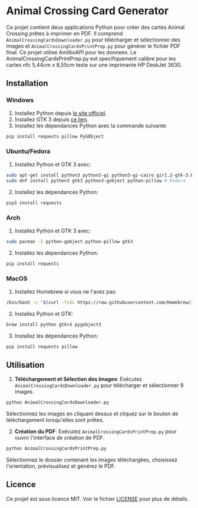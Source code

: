 # Animal Crossing Card Generator

Ce projet contient deux applications Python pour créer des cartes Animal Crossing prêtes à imprimer en PDF. Il comprend `AnimalCrossingCardsDownloader.py` pour télécharger et sélectionner des images et `AnimalCrossingCardsPrintPrep.py` pour générer le fichier PDF final. Ce projet utilise AmiiboAPI pour les donnees. Le AnimalCrossingCardsPrintPrep.py est specifiquement calibre pour les cartes nfc 5,44cm x 8,55cm teste sur une imprimante HP DeskJet 3630. 

## Installation

### Windows

1. Installez Python depuis [le site officiel](https://www.python.org/downloads/).
2. Installez GTK 3 depuis [ce lien](https://www.gtk.org/docs/installations/windows/).
3. Installez les dépendances Python avec la commande suivante:

```bash
pip install requests pillow PyGObject
```

### Ubuntu/Fedora

1. Installez Python et GTK 3 avec:

```bash
sudo apt-get install python3 python3-gi python3-gi-cairo gir1.2-gtk-3.0 # Ubuntu
sudo dnf install python3 gtk3 python3-gobject python-pillow # Fedora
```

2. Installez les dépendances Python:

```bash
pip3 install requests
```

### Arch

1. Installez Python et GTK 3 avec:

```bash
sudo pacman -S python-gobject python-pillow gtk3
```

2. Installez les dépendances Python:

```bash
pip install requests
```

### MacOS

1. Installez Homebrew si vous ne l'avez pas:

```bash
/bin/bash -c "$(curl -fsSL https://raw.githubusercontent.com/Homebrew/install/HEAD/install.sh)"
```

2. Installez Python et GTK:

```bash
brew install python gtk+3 pygobject3
```

3. Installez les dépendances Python:

```bash
pip install requests pillow
```

## Utilisation

1. **Téléchargement et Sélection des Images**: Exécutez `AnimalCrossingCardsDownloader.py` pour télécharger et sélectionner 9 images.

```bash
python AnimalCrossingCardsDownloader.py
```

Sélectionnez les images en cliquant dessus et cliquez sur le bouton de téléchargement lorsqu'elles sont prêtes.

2. **Création du PDF**: Exécutez `AnimalCrossingCardsPrintPrep.py` pour ouvrir l'interface de création de PDF.

```bash
python AnimalCrossingCardsPrintPrep.py
```

Sélectionnez le dossier contenant les images téléchargées, choisissez l'orientation, prévisualisez et générez le PDF.

## Licence

Ce projet est sous licence MIT. Voir le fichier [LICENSE](LICENSE) pour plus de détails.
```
